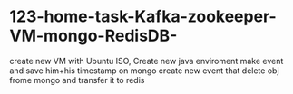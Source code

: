 # 123-home-task-Kafka-zookeeper-VM-mongo-RedisDB-
create new VM with Ubuntu ISO, Create new java enviroment make event and save him+his timestamp on mongo create new event that delete obj frome mongo and transfer it to redis 
